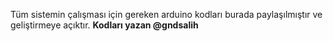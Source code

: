 Tüm sistemin çalışması için gereken arduino kodları burada paylaşılmıştır ve geliştirmeye açıktır.
**Kodları yazan @gndsalih**

